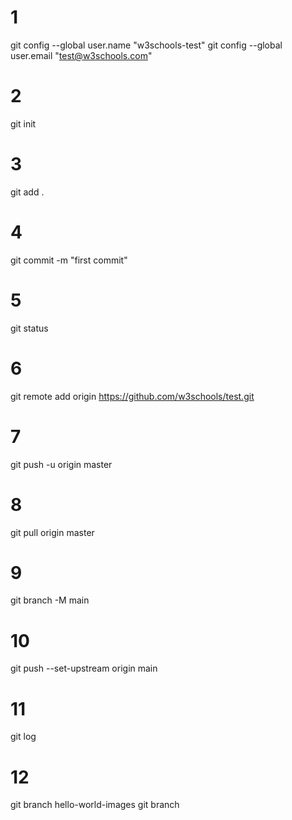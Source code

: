 # 1

git config --global user.name "w3schools-test"
git config --global user.email "test@w3schools.com"

# 2

git init

# 3

git add .

# 4

git commit -m "first commit"

# 5

git status

# 6

git remote add origin https://github.com/w3schools/test.git

# 7

git push -u origin master

# 8

git pull origin master

# 9

git branch -M main

# 10

git push --set-upstream origin main

# 11

git log

# 12

git branch hello-world-images
git branch
